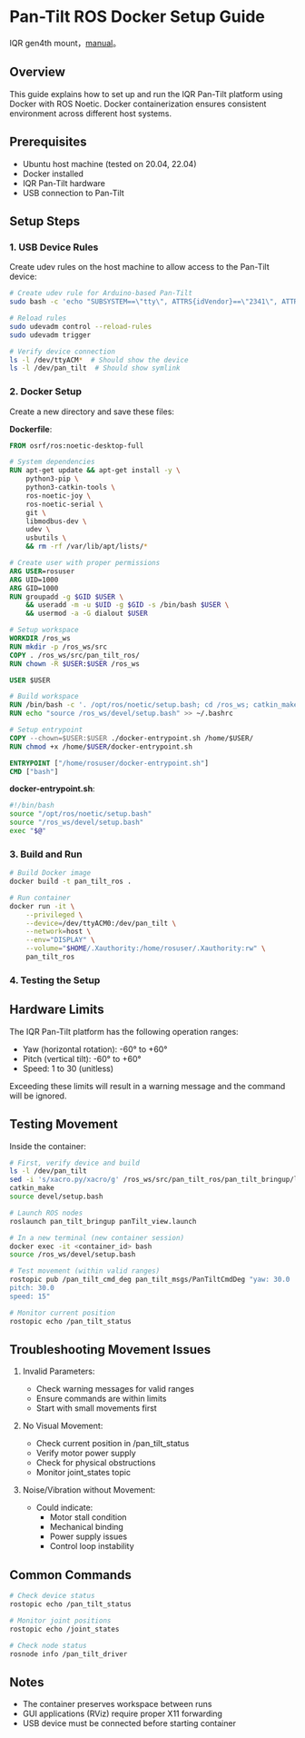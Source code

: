 # Pan-Tilt ROS Docker Setup Guide
IQR gen4th mount，[manual](http://doc.iquotient-robotics.com/pan_tilt_unit_user_manual/)。

## Overview
This guide explains how to set up and run the IQR Pan-Tilt platform using Docker with ROS Noetic. Docker containerization ensures consistent environment across different host systems.

## Prerequisites
- Ubuntu host machine (tested on 20.04, 22.04)
- Docker installed
- IQR Pan-Tilt hardware
- USB connection to Pan-Tilt

## Setup Steps

### 1. USB Device Rules
Create udev rules on the host machine to allow access to the Pan-Tilt device:

```bash
# Create udev rule for Arduino-based Pan-Tilt
sudo bash -c 'echo "SUBSYSTEM==\"tty\", ATTRS{idVendor}==\"2341\", ATTRS{idProduct}==\"8037\", MODE:=\"0666\", GROUP:=\"dialout\", SYMLINK+=\"pan_tilt\"" > /etc/udev/rules.d/56-pan-tilt.rules'

# Reload rules
sudo udevadm control --reload-rules
sudo udevadm trigger

# Verify device connection
ls -l /dev/ttyACM*  # Should show the device
ls -l /dev/pan_tilt  # Should show symlink
```

### 2. Docker Setup

Create a new directory and save these files:

**Dockerfile**:
```dockerfile
FROM osrf/ros:noetic-desktop-full

# System dependencies
RUN apt-get update && apt-get install -y \
    python3-pip \
    python3-catkin-tools \
    ros-noetic-joy \
    ros-noetic-serial \
    git \
    libmodbus-dev \
    udev \
    usbutils \
    && rm -rf /var/lib/apt/lists/*

# Create user with proper permissions
ARG USER=rosuser
ARG UID=1000
ARG GID=1000
RUN groupadd -g $GID $USER \
    && useradd -m -u $UID -g $GID -s /bin/bash $USER \
    && usermod -a -G dialout $USER

# Setup workspace
WORKDIR /ros_ws
RUN mkdir -p /ros_ws/src
COPY . /ros_ws/src/pan_tilt_ros/
RUN chown -R $USER:$USER /ros_ws

USER $USER

# Build workspace
RUN /bin/bash -c '. /opt/ros/noetic/setup.bash; cd /ros_ws; catkin_make'
RUN echo "source /ros_ws/devel/setup.bash" >> ~/.bashrc

# Setup entrypoint
COPY --chown=$USER:$USER ./docker-entrypoint.sh /home/$USER/
RUN chmod +x /home/$USER/docker-entrypoint.sh

ENTRYPOINT ["/home/rosuser/docker-entrypoint.sh"]
CMD ["bash"]
```

**docker-entrypoint.sh**:
```bash
#!/bin/bash
source "/opt/ros/noetic/setup.bash"
source "/ros_ws/devel/setup.bash"
exec "$@"
```

### 3. Build and Run

```bash
# Build Docker image
docker build -t pan_tilt_ros .

# Run container
docker run -it \
    --privileged \
    --device=/dev/ttyACM0:/dev/pan_tilt \
    --network=host \
    --env="DISPLAY" \
    --volume="$HOME/.Xauthority:/home/rosuser/.Xauthority:rw" \
    pan_tilt_ros
```

### 4. Testing the Setup

## Hardware Limits
The IQR Pan-Tilt platform has the following operation ranges:
- Yaw (horizontal rotation): -60° to +60°
- Pitch (vertical tilt): -60° to +60°
- Speed: 1 to 30 (unitless)

Exceeding these limits will result in a warning message and the command will be ignored.

## Testing Movement
Inside the container:
```bash
# First, verify device and build
ls -l /dev/pan_tilt
sed -i 's/xacro.py/xacro/g' /ros_ws/src/pan_tilt_ros/pan_tilt_bringup/launch/panTilt_bringup.launch
catkin_make
source devel/setup.bash

# Launch ROS nodes
roslaunch pan_tilt_bringup panTilt_view.launch

# In a new terminal (new container session)
docker exec -it <container_id> bash
source /ros_ws/devel/setup.bash

# Test movement (within valid ranges)
rostopic pub /pan_tilt_cmd_deg pan_tilt_msgs/PanTiltCmdDeg "yaw: 30.0
pitch: 30.0
speed: 15"

# Monitor current position
rostopic echo /pan_tilt_status
```

## Troubleshooting Movement Issues
1. Invalid Parameters:
   - Check warning messages for valid ranges
   - Ensure commands are within limits
   - Start with small movements first

2. No Visual Movement:
   - Check current position in /pan_tilt_status
   - Verify motor power supply
   - Check for physical obstructions
   - Monitor joint_states topic

3. Noise/Vibration without Movement:
   - Could indicate:
     - Motor stall condition
     - Mechanical binding
     - Power supply issues
     - Control loop instability

## Common Commands

```bash
# Check device status
rostopic echo /pan_tilt_status

# Monitor joint positions
rostopic echo /joint_states

# Check node status
rosnode info /pan_tilt_driver
```

## Notes
- The container preserves workspace between runs
- GUI applications (RViz) require proper X11 forwarding
- USB device must be connected before starting container